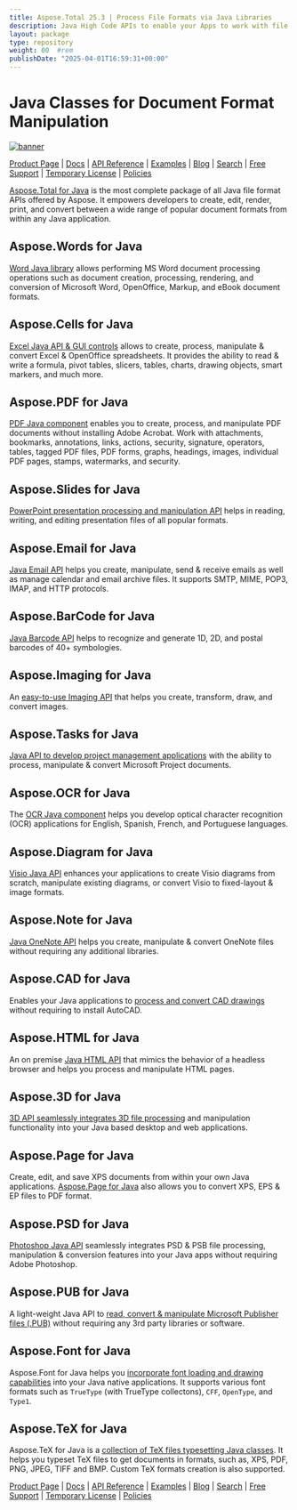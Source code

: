 ```yaml
---
title: Aspose.Total 25.3 | Process File Formats via Java Libraries 
description: Java High Code APIs to enable your Apps to work with file formats of Microsoft Word, Excel, PowerPoint, Outlook, OneNote, 3D, CAD, PDF, GIS, Email, HTML, etc.
layout: package
type: repository
weight: 00	#rem
publishDate: "2025-04-01T16:59:31+00:00"
---
```


# Java Classes for Document Format Manipulation

[![banner](../aspose_total-for-java-banner.png)](./)

[Product Page](https://products.aspose.com/total/java/) | [Docs](https://docs.aspose.com/total/java/) | [API Reference](https://apireference.aspose.com/) | [Examples](http://aspose.github.io) | [Blog](https://blog.aspose.com/category/total/) | [Search](https://search.aspose.com/) | [Free Support](https://forum.aspose.com/) | [Temporary License](https://purchase.aspose.com/temporary-license) | [Policies](https://purchase.aspose.com/policies)

[Aspose.Total for Java](https://docs.aspose.com/total/java/) is the most complete package of all Java file format APIs offered by Aspose. It empowers developers to create, edit, render, print, and convert between a wide range of popular document formats from within any Java application.

## Aspose.Words for Java

[Word Java library](https://products.aspose.com/words/java/) allows performing MS Word document processing operations such as document creation, processing, rendering, and conversion of Microsoft Word, OpenOffice, Markup, and eBook document formats.

## Aspose.Cells for Java

[Excel Java API & GUI controls](https://products.aspose.com/cells/java/) allows to create, process, manipulate & convert Excel & OpenOffice spreadsheets. It provides the ability to read & write a formula, pivot tables, slicers, tables, charts, drawing objects, smart markers, and much more.

## Aspose.PDF for Java

[PDF Java component](https://products.aspose.com/pdf/java/) enables you to create, process, and manipulate PDF documents without installing Adobe Acrobat. Work with attachments, bookmarks, annotations, links, actions, security, signature, operators, tables, tagged PDF files, PDF forms, graphs, headings, images, individual PDF pages, stamps, watermarks, and security.

## Aspose.Slides for Java

[PowerPoint presentation processing and manipulation API](https://products.aspose.com/slides/java/) helps in reading, writing, and editing presentation files of all popular formats.

## Aspose.Email for Java

[Java Email API](https://products.aspose.com/email/java/) helps you create, manipulate, send & receive emails as well as manage calendar and email archive files. It supports SMTP, MIME, POP3, IMAP, and HTTP protocols.

## Aspose.BarCode for Java

[Java Barcode API](https://products.aspose.com/barcode/java/) helps to recognize and generate 1D, 2D, and postal barcodes of 40+ symbologies.

## Aspose.Imaging for Java

An [easy-to-use Imaging API](https://products.aspose.com/imaging/java/) that helps you create, transform, draw, and convert images.

## Aspose.Tasks for Java

[Java API to develop project management applications](https://products.aspose.com/tasks/java/) with the ability to process, manipulate & convert Microsoft Project documents.

## Aspose.OCR for Java

The [OCR Java component](https://products.aspose.com/ocr/java/) helps you develop optical character recognition (OCR) applications for English, Spanish, French, and Portuguese languages.

## Aspose.Diagram for Java

[Visio Java API](https://products.aspose.com/diagram/java/) enhances your applications to create Visio diagrams from scratch, manipulate existing diagrams, or convert Visio to fixed-layout & image formats.

## Aspose.Note for Java

[Java OneNote API](https://products.aspose.com/note/java/) helps you create, manipulate & convert OneNote files without requiring any additional libraries.

## Aspose.CAD for Java

Enables your Java applications to [process and convert CAD drawings](https://products.aspose.com/cad/java/) without requiring to install AutoCAD.

## Aspose.HTML for Java

An on premise [Java HTML API](https://products.aspose.com/html/java/) that mimics the behavior of a headless browser and helps you process and manipulate HTML pages.

## Aspose.3D for Java

[3D API seamlessly integrates 3D file processing](https://products.aspose.com/3d/java/) and manipulation functionality into your Java based desktop and web applications.

## Aspose.Page for Java

Create, edit, and save XPS documents from within your own Java applications. [Aspose.Page for Java](https://products.aspose.com/page/java/) also allows you to convert XPS, EPS & EP files to PDF format.

## Aspose.PSD for Java

[Photoshop Java API](https://products.aspose.com/psd/java/) seamlessly integrates PSD & PSB file processing, manipulation & conversion features into your Java apps without requiring Adobe Photoshop.

## Aspose.PUB for Java

A light-weight Java API to [read, convert & manipulate Microsoft Publisher files (.PUB)](https://products.aspose.com/pub/java/) without requiring any 3rd party libraries or software.

## Aspose.Font for Java

Aspose.Font for Java helps you [incorporate font loading and drawing capabilities](https://products.aspose.com/font/java/) into your Java native applications. It supports various font formats such as `TrueType` (with TrueType collectons), `CFF`, `OpenType`, and `Type1`.

## Aspose.TeX for Java

Aspose.TeX for Java is a [collection of TeX files typesetting Java classes](https://products.aspose.com/tex/java/). It helps you typeset TeX files to get documents in formats, such as, XPS, PDF, PNG, JPEG, TIFF and BMP. Custom TeX formats creation is also supported.

[Product Page](https://products.aspose.com/total/java/) | [Docs](https://docs.aspose.com/total/java/) | [API Reference](https://apireference.aspose.com/) | [Examples](http://aspose.github.io) | [Blog](https://blog.aspose.com/category/total/) | [Search](https://search.aspose.com/) | [Free Support](https://forum.aspose.com/) | [Temporary License](https://purchase.aspose.com/temporary-license) | [Policies](https://purchase.aspose.com/policies)
